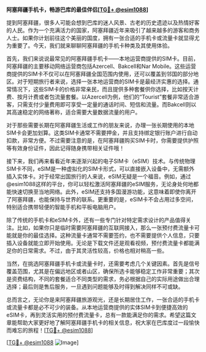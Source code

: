 **阿塞拜疆手机卡，畅游巴库的最佳伴侣[[TG💪+ @esim1088](https://t.me/s/esim1088)]**

提到阿塞拜疆，很多人可能会想到巴库的迷人风景、古老的历史遗迹以及热情好客的人民。作为一个充满活力的国家，阿塞拜疆近年来吸引了越来越多的游客和商务人士。如果你计划前往这个美丽的国度，拥有一张合适的手机卡或流量卡就显得尤为重要了。今天，我们就来聊聊阿塞拜疆的手机卡种类及其使用体验。

首先，我们来说说最常见的阿塞拜疆手机卡——本地运营商提供的SIM卡。目前，阿塞拜疆的主要移动网络运营商包括Azercell、Bakcell和Nar Mobile。这些运营商提供的SIM卡不仅可以在阿塞拜疆全国范围内使用，还可以覆盖到邻国的部分地区。对于短期旅行者来说，选择一张本地运营商的SIM卡是最经济实惠的选择。通常情况下，这些SIM卡的价格非常亲民，而且提供多种套餐供你选择，比如按天计费、按月计费或者包流量套餐。以Azercell为例，他们的“Tourist”套餐非常适合游客，只需支付少量费用即可享受一定量的通话时间、短信和流量。而Bakcell则以其高速稳定的网络著称，适合需要大量数据流量的用户。

对于那些需要长期在阿塞拜疆生活或工作的朋友来说，办理一张长期使用的本地SIM卡会更加划算。这类SIM卡通常不需要押金，并且支持绑定银行账户进行自动扣款，非常方便。不过需要注意的是，在阿塞拜疆购买SIM卡时，你需要提供护照等有效身份证件，因此记得随身携带相关证件哦！

接下来，我们再来看看近年来逐渐兴起的电子SIM卡（eSIM）技术。与传统物理SIM卡不同，eSIM是一种虚拟化的SIM卡形式，可以直接嵌入设备中，无需额外插入实体卡。对于经常出国旅行的人来说，eSIM无疑是一个福音。例如，通过@esim1088这样的平台，你可以轻松激活阿塞拜疆的eSIM服务，无论身处何地都能快速切换至当地网络。此外，eSIM还支持多国漫游功能，这意味着即使你离开了阿塞拜疆，也能保持与世界的联系。更重要的是，eSIM卡不会占用过多空间，特别适合携带轻便的智能手机和平板电脑用户。

除了传统的手机卡和eSIM卡外，还有一些专门针对特定需求设计的产品值得关注。比如，如果你只是临时需要阿塞拜疆的互联网接入，那么一张预付费流量卡可能就是你的最佳选择。这种流量卡通常不需要签约，也不需要提供个人信息，只要插入设备就能立即开始使用。无论是下载文件还是观看视频，预付费流量卡都能满足你的日常需求。不过，由于其灵活性较高，价格也相对稍高一些。

当然，在挑选阿塞拜疆手机卡或流量卡时，还需要考虑几个关键因素。首先是信号覆盖范围，尤其是在偏远地区或者山区，确保所选卡能够稳定工作非常重要；其次是资费结构，不同的套餐适合不同类型的需求，务必根据自己的实际用途做出合理选择；最后则是售后服务，一旦遇到问题能够及时得到解决同样不可或缺。

总而言之，无论你是来阿塞拜疆旅游观光，还是长期居住工作，一张合适的手机卡或流量卡都是必不可少的装备。从本地运营商提供的实体SIM卡到便捷高效的eSIM卡，再到灵活实用的预付费流量卡，总有一款能满足你的需求。希望这篇文章能帮助大家更好地了解阿塞拜疆手机卡的相关信息，祝大家在巴库度过一段愉快而难忘的旅程！[[TG💪+ @esim1088](https://t.me/s/esim1088)]

[[TG💪+ @esim1088](https://t.me/s/esim1088) ![Image](https://i.postimg.cc/4NQfJmqS/Snipaste-2025-05-13-00-14-12.png)]